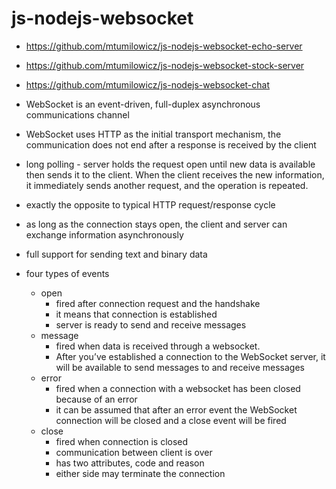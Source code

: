 # js-nodejs-websocket

* https://github.com/mtumilowicz/js-nodejs-websocket-echo-server
* https://github.com/mtumilowicz/js-nodejs-websocket-stock-server
* https://github.com/mtumilowicz/js-nodejs-websocket-chat

* WebSocket is an event-driven, full-duplex asynchronous communications
    channel
* WebSocket uses HTTP as the initial transport mechanism, the communication
    does not end after a response is received by the client
* long polling - server holds the request open until new data is 
                 available then sends it to the client. When the client receives the new information, it 
                 immediately sends another request, and the operation is repeated.
* exactly the opposite to typical HTTP request/response cycle
* as long as the connection stays open, the client and server can exchange information asynchronously
* full support for sending text and binary data
* four types of events
    * open
        * fired after connection request and the handshake
        * it means that connection is established
        * server is ready to send and receive messages                                                            
    * message
        * fired when data is received through a websocket.
        * After you’ve established a connection to the WebSocket server, it will be available to
          send messages to and receive messages
    * error
        * fired when a connection with a websocket has been closed because of an error
        * it can be assumed that after an error event the WebSocket connection
          will be closed and a close event will be fired
    * close
        * fired when connection is closed
        * communication between client is over
        * has two attributes, code and reason
        * either side may terminate the connection
